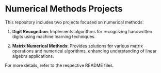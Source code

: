 # Numerical Methods Projects

This repository includes two projects focused on numerical methods:

1. **Digit Recognition**: Implements algorithms for recognizing handwritten digits using machine learning techniques.

2. **Matrix Numerical Methods**: Provides solutions for various matrix operations and numerical algorithms, enhancing understanding of linear algebra applications.

For more details, refer to the respective README files.
